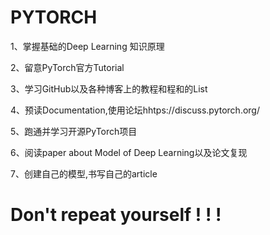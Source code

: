 # PYTORCH
1、掌握基础的Deep Learning 知识原理

2、留意PyTorch官方Tutorial

3、学习GitHub以及各种博客上的教程和程和的List

4、预读Documentation,使用论坛hhtps://discuss.pytorch.org/

5、跑通并学习开源PyTorch项目

6、阅读paper about Model of Deep Learning以及论文复现

7、创建自己的模型,书写自己的article
# Don't repeat yourself ! ! !
